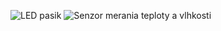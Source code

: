 ![LED pasik](https://github.com/romankiss/R-IoT/assets/120257224/e49e17d2-d6b6-4ec6-98fb-1bfe9a629ade)
![Senzor merania teploty a vlhkosti](https://github.com/romankiss/R-IoT/assets/120257224/b3ae30a2-f9fa-4fb4-a8c8-70975a62e9f2)

